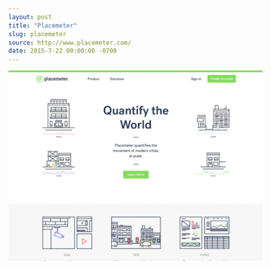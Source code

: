 ```yaml
---
layout: post
title: "Placemeter"
slug: placemeter
source: http://www.placemeter.com/
date: 2015-7-22 00:00:00 -0700
---
```


<img src="/screenshots/placemeter.jpg">
